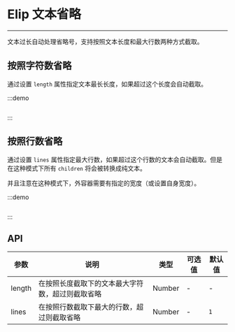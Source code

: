 # Elip 文本省略

----

文本过长自动处理省略号，支持按照文本长度和最大行数两种方式截取。

## 按照字符数省略

通过设置 `length` 属性指定文本最长长度，如果超过这个长度会自动截取。

:::demo
```html

```
:::

## 按照行数省略

通过设置 `lines` 属性指定最大行数，如果超过这个行数的文本会自动截取。但是在这种模式下所有 `children` 将会被转换成纯文本。

并且注意在这种模式下，外容器需要有指定的宽度（或设置自身宽度）。

:::demo
```html

```
:::

## API

| 参数      | 说明          | 类型      | 可选值                           | 默认值  |
|---------- |-------------- |---------- |--------------------------------  |-------- |
| length | 在按照长度截取下的文本最大字符数，超过则截取省略 | Number | - | - |
| lines | 在按照行数截取下最大的行数，超过则截取省略 | Number | - | `1` |

<style lang="scss" scoped>

</style>
